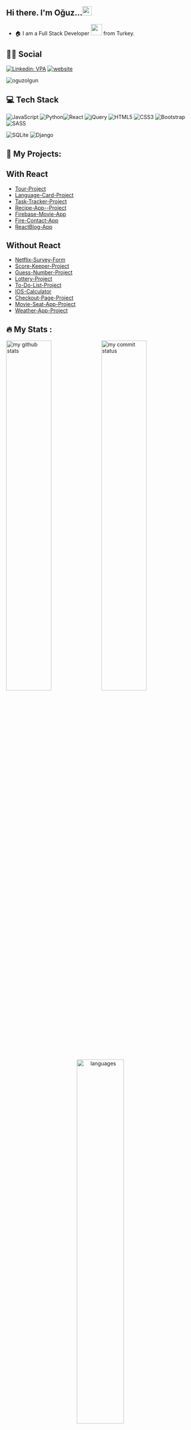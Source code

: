 
## Hi there. I'm Oğuz...<img src="https://media.giphy.com/media/hvRJCLFzcasrR4ia7z/giphy.gif" width="25px">
- :house: I am a Full Stack Developer <img src="https://media.giphy.com/media/WUlplcMpOCEmTGBtBW/giphy.gif" width="30"> from Turkey.



## :man::woman: Social
[![Linkedin: VPA](https://img.shields.io/badge/linkedin-%230077B5.svg?&style=for-the-badge&logo=linkedin&logoColor=white)](https://www.linkedin.com/in/o%C4%9Fuz-olgun-a002ba78/)
[![website](https://img.shields.io/badge/gmail-f1f2f6.svg?&style=for-the-badge&logo=gmail&logoColor=red)](mailto:oguzolgun44@gmail.com)
<p align="left"> <img src="https://komarev.com/ghpvc/?username=oguzolgun" alt="oguzolgun" /> </p>

## 💻 Tech Stack

![JavaScript](https://img.shields.io/badge/javascript-%23323330.svg?style=flat&logo=javascript&logoColor=%23F7DF1E) ![Python](https://img.shields.io/badge/python-3670A0?style=flat&logo=python&logoColor=ffdd54)![React](https://img.shields.io/badge/react-%2320232a.svg?style=flat&logo=react&logoColor=%2361DAFB) ![jQuery](https://img.shields.io/badge/jquery-%230769AD.svg?style=flat&logo=jquery&logoColor=white) ![HTML5](https://img.shields.io/badge/html5-%23E34F26.svg?style=flat&logo=html5&logoColor=white) ![CSS3](https://img.shields.io/badge/css3-%231572B6.svg?style=flat&logo=css3&logoColor=white) ![Bootstrap](https://img.shields.io/badge/bootstrap-%23563D7C.svg?style=flat&logo=bootstrap&logoColor=white) ![SASS](https://img.shields.io/badge/SASS-hotpink.svg?style=flat&logo=SASS&logoColor=white) 

![SQLite](https://img.shields.io/badge/sqlite-%2307405e.svg?style=flat&logo=sqlite&logoColor=white) 
![Django](https://img.shields.io/badge/django-%23092E20.svg?style=flat&logo=django&logoColor=white) 


                                                                                                                                    
 
                                                                                               
## :star2: My Projects: 
## With React
- <a href="https://enesyesilkutuk.github.io/react-tour-project/" target="_blank" >Tour-Project</a>
- <a href="https://enesyesilkutuk.github.io/react-language-cards-project/" target="_blank" >Language-Card-Project</a>
- <a href="https://enesyesilkutuk.github.io/react-task-tracker-project/" target="_blank" >Task-Tracker-Project</a>
- <a href="https://recipe-app-enes.netlify.app/" target="_blank" >Recipe-App--Project</a>
- <a href="https://github.com/enesyesilkutuk/react-firebase-movie-app" target="_blank" >Firebase-Movie-App</a>
- <a href="https://react-fire-contact-app.netlify.app/" target="_blank" >Fire-Contact-App</a>
- <a href="https://react-blog-app-enes.netlify.app/" target="_blank" >ReactBlog-App</a> 
## Without React
 
 - <a href="https://enesyesilkutuk.github.io/Netflix-Survey-Form/" target="_blank" >Netflix-Survey-Form</a>
 - <a href="https://enesyesilkutuk.github.io/Score-Keeper-Project/" target="_blank" >Score-Keeper-Project</a>
 - <a href="https://enesyesilkutuk.github.io/Guess-Number-Project/" target="_blank" >Guess-Number-Project</a>
 - <a href="https://enesyesilkutuk.github.io/Lottery-Project/" target="_blank" >Lottery-Project</a>
 - <a href="https://enesyesilkutuk.github.io/To-Do-List-Project/" target="_blank" >To-Do-List-Project</a>
 - <a href="https://enesyesilkutuk.github.io/IOS-Calculator/" target="_blank" >IOS-Calculator</a>
 - <a href="https://enesyesilkutuk.github.io/Checkout-Page-Project/" target="_blank" >Checkout-Page-Project</a>
 - <a href="https://enesyesilkutuk.github.io/Movie-Seat-App/" target="_blank" >Movie-Seat-App-Project</a>
 - <a href="https://enesyesilkutuk.github.io/Weather-App-Project/" target="_blank" >Weather-App-Project</a>

## :fire: My Stats :
                                                                        
<p align="left">
<img src="https://github-readme-stats.vercel.app/api?username=enesyesilkutuk&theme=chartreuse-dark" alt="my github stats" width="49%"/>&nbsp;
<img src="https://github-readme-streak-stats.herokuapp.com/?user=enesyesilkutuk&theme=chartreuse-dark" alt="my commit status" width="49%" /> </p>
<p align="center"> <img src="https://github-readme-stats.vercel.app/api/top-langs/?username=enesyesilkutuk&theme=chartreuse-dark&layout=compact" alt="languages" width="50%" > </p>
